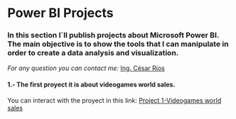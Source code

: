 # Power BI Projects
### In this section I´ll publish projects about Microsoft Power BI. The main objective is to show the tools that I can manipulate in order to create a data analysis and visualization.
*For any question you can contact me:* [Ing. César Ríos](https://www.linkedin.com/in/cesarriosag/)

#### 1.- The first proyect it is about videogames world sales.
You can interact with the proyect in this link: [Project 1-Videogames world sales](https://app.powerbi.com/view?r=eyJrIjoiNzY3NzBiZWMtOWY3NS00ZGI1LWI3ZjYtMjNjYzJiZjgzNGM3IiwidCI6ImJkNWVjMDYxLTdjYmQtNDlmNy04NDI0LTgzZmNmODMxMjg0OSJ9)
